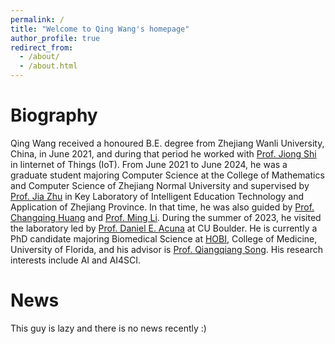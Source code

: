 ```yaml
---
permalink: /
title: "Welcome to Qing Wang's homepage"
author_profile: true
redirect_from: 
  - /about/
  - /about.html
---
```




Biography
======
Qing Wang received a honoured B.E. degree from Zhejiang Wanli University, China, in June 2021, and during that period he worked with [Prof. Jiong Shi](https://scholar.google.com/citations?hl=zh-CN&authuser=1&user=i4CxYLwAAAAJ) in Iinternet of Things (IoT). From June 2021 to June 2024, he was a graduate student majoring Computer Science at the College of Mathematics and Computer Science of Zhejiang Normal University and supervised by [Prof. Jia Zhu](https://scholar.google.com/citations?user=KO3MIkQAAAAJ&hl=zh-CN) in Key Laboratory of Intelligent Education Technology and Application of Zhejiang Province. In that time, he was also guided by [Prof. Changqing Huang](https://scholar.google.com/citations?user=C3TSoowAAAAJ&hl=zh-CN) and [Prof. Ming Li](https://scholar.google.com/citations?user=Z7yEoOQAAAAJ&hl=zh-CN). During the summer of 2023, he visited the laboratory led by [Prof. Daniel E. Acuna](https://scholar.google.com/citations?user=GAi23ssAAAAJ&hl=zh-CN&authuser=1&oi=ao) at CU Boulder. He is currently a PhD candidate majoring Biomedical Science at [HOBI](https://hobi.med.ufl.edu/), College of Medicine, University of Florida, and his advisor is [Prof. Qiangqiang Song](https://scholar.google.com/citations?user=wIYviKIAAAAJ&hl=zh-CN). His research interests include AI and AI4SCI.


News
======
This guy is lazy and there is no news recently :)






